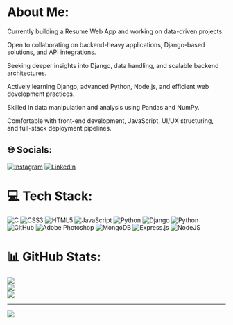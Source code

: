 #  About Me:
 Currently building a Resume Web App and working on data-driven projects.

 Open to collaborating on backend-heavy applications, Django-based solutions, and API integrations.

 Seeking deeper insights into Django, data handling, and scalable backend architectures.

 Actively learning Django, advanced Python, Node.js, and efficient web development practices.

 Skilled in data manipulation and analysis using Pandas and NumPy.

 Comfortable with front-end development, JavaScript, UI/UX structuring, and full-stack deployment pipelines.


## 🌐 Socials:
[![Instagram](https://img.shields.io/badge/Instagram-%23E4405F.svg?logo=Instagram&logoColor=white)](https://instagram.com/https://www.instagram.com/ahmed_khan61962/) [![LinkedIn](https://img.shields.io/badge/LinkedIn-%230077B5.svg?logo=linkedin&logoColor=white)](https://linkedin.com/in/https://www.linkedin.com/in/ahmed-rashid-970a68134/) 

# 💻 Tech Stack:
![C](https://img.shields.io/badge/c-%2300599C.svg?style=for-the-badge&logo=c&logoColor=white) ![CSS3](https://img.shields.io/badge/css3-%231572B6.svg?style=for-the-badge&logo=css3&logoColor=white) ![HTML5](https://img.shields.io/badge/html5-%23E34F26.svg?style=for-the-badge&logo=html5&logoColor=white) ![JavaScript](https://img.shields.io/badge/javascript-%23323330.svg?style=for-the-badge&logo=javascript&logoColor=%23F7DF1E) ![Python](https://img.shields.io/badge/python-3670A0?style=for-the-badge&logo=python&logoColor=ffdd54) ![Django](https://img.shields.io/badge/django-%23092E20.svg?style=for-the-badge&logo=django&logoColor=white) ![Python](https://img.shields.io/badge/python-3670A0?style=for-the-badge&logo=python&logoColor=ffdd54) ![GitHub](https://img.shields.io/badge/github-%23121011.svg?style=for-the-badge&logo=github&logoColor=white) ![Adobe Photoshop](https://img.shields.io/badge/adobe%20photoshop-%2331A8FF.svg?style=for-the-badge&logo=adobe%20photoshop&logoColor=white) ![MongoDB](https://img.shields.io/badge/MongoDB-%234ea94b.svg?style=for-the-badge&logo=mongodb&logoColor=white) ![Express.js](https://img.shields.io/badge/express.js-%23404d59.svg?style=for-the-badge&logo=express&logoColor=%2361DAFB) ![NodeJS](https://img.shields.io/badge/node.js-6DA55F?style=for-the-badge&logo=node.js&logoColor=white)
# 📊 GitHub Stats:
![](https://github-readme-stats.vercel.app/api?username=Ahmed-Rashid200307&theme=dark&hide_border=false&include_all_commits=true&count_private=true)<br/>
![](https://github-readme-streak-stats.herokuapp.com/?user=Ahmed-Rashid200307&theme=dark&hide_border=false)<br/>
![](https://github-readme-stats.vercel.app/api/top-langs/?username=Ahmed-Rashid200307&theme=dark&hide_border=false&include_all_commits=true&count_private=true&layout=compact)

---
[![](https://visitcount.itsvg.in/api?id=Ahmed-Rashid200307&icon=0&color=0)](https://visitcount.itsvg.in)

<!-- Proudly created with GPRM ( https://gprm.itsvg.in ) -->
